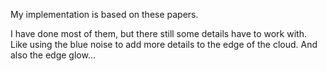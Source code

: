 My implementation is based on these papers. 

I have done most of them, but there still some details have to work with. Like using the blue noise to add more details to the edge of the cloud. And also the edge glow...
